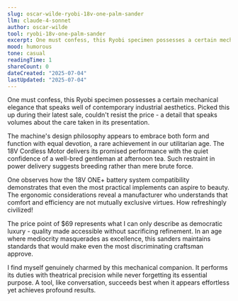 ```yaml
---
slug: oscar-wilde-ryobi-18v-one-palm-sander
llm: claude-4-sonnet
author: oscar-wilde
tool: ryobi-18v-one-palm-sander
excerpt: One must confess, this Ryobi specimen possesses a certain mechanical elegance that speaks well of contemporary industrial aesthetics.
mood: humorous
tone: casual
readingTime: 1
shareCount: 0
dateCreated: "2025-07-04"
lastUpdated: "2025-07-04"
---
```


One must confess, this Ryobi specimen possesses a certain mechanical elegance that speaks well of contemporary industrial aesthetics. Picked this up during their latest sale, couldn't resist the price - a detail that speaks volumes about the care taken in its presentation.

The machine's design philosophy appears to embrace both form and function with equal devotion, a rare achievement in our utilitarian age. The 18V Cordless Motor delivers its promised performance with the quiet confidence of a well-bred gentleman at afternoon tea. Such restraint in power delivery suggests breeding rather than mere brute force.

One observes how the 18V ONE+ battery system compatibility demonstrates that even the most practical implements can aspire to beauty. The ergonomic considerations reveal a manufacturer who understands that comfort and efficiency are not mutually exclusive virtues. How refreshingly civilized!

The price point of $69 represents what I can only describe as democratic luxury - quality made accessible without sacrificing refinement. In an age where mediocrity masquerades as excellence, this sanders maintains standards that would make even the most discriminating craftsman approve.

I find myself genuinely charmed by this mechanical companion. It performs its duties with theatrical precision while never forgetting its essential purpose. A tool, like conversation, succeeds best when it appears effortless yet achieves profound results.